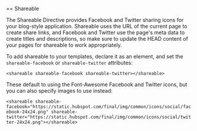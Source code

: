 == Shareable

The Shareable Directive provides Facebook and Twitter sharing icons for your blog-style application. Shareable uses the URL of the current page to create share links, and Facebook and Twitter use the page's meta data to create titles and descriptions, so make sure to update the HEAD content of your pages for shareable to work appropriately.

To add shareable to your templates, declare it as an element, and set the `shareable-facebook` or `shareable-twitter` attributes:

`<shareable shareable-facebook shareable-twitter></shareable>`

These default to using the Font-Awesome Facebook and Twitter icons, but you can also specify images to use instead:

`<shareable shareable-facebook="https://static.hubspot.com/final/img/common/icons/social/facebook-24x24.png" shareable-twitter="https://static.hubspot.com/final/img/common/icons/social/twitter-24x24.png"></shareable>`
